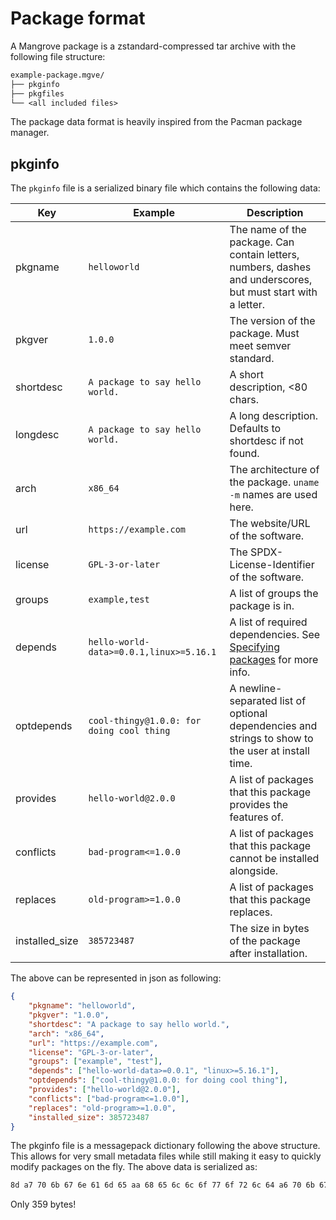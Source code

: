 # Package format

A Mangrove package is a zstandard-compressed tar archive with the following file structure:

```txt
example-package.mgve/
├── pkginfo
├── pkgfiles
└── <all included files>
```

The package data format is heavily inspired from the Pacman package manager.

## pkginfo

The `pkginfo` file is a serialized binary file which contains the following data:

| Key       | Example                                 | Description                                                                                                     |
| --------- | --------------------------------------- | --------------------------------------------------------------------------------------------------------------- |
| pkgname   | `helloworld`                            | The name of the package. Can contain letters, numbers, dashes and underscores, but must start with a letter.    |
| pkgver    | `1.0.0`                                 | The version of the package. Must meet semver standard.                                                          |
| shortdesc | `A package to say hello world.`         | A short description, <80 chars.                                                                                 |
| longdesc  | `A package to say hello world.`         | A long description. Defaults to shortdesc if not found.                                                         |
| arch | `x86_64` | The architecture of the package. `uname -m` names are used here. |
| url | `https://example.com` | The website/URL of the software. |
| license | `GPL-3-or-later` | The SPDX-License-Identifier of the software. |
| groups | `example,test` | A list of groups the package is in. |
| depends   | `hello-world-data>=0.0.1,linux>=5.16.1` | A list of required dependencies. See [Specifying packages](../internals/pkgspec.md) for more info. |
| optdepends | `cool-thingy@1.0.0: for doing cool thing` | A newline-separated list of optional dependencies and strings to show to the user at install time. |
| provides | `hello-world@2.0.0` | A list of packages that this package provides the features of. |
| conflicts | `bad-program<=1.0.0` | A list of packages that this package cannot be installed alongside. |
| replaces | `old-program>=1.0.0` | A list of packages that this package replaces. |
| installed_size | `385723487` | The size in bytes of the package after installation. |
The above can be represented in json as following:

```json
{
    "pkgname": "helloworld",
    "pkgver": "1.0.0",
    "shortdesc": "A package to say hello world.",
    "arch": "x86_64",
    "url": "https://example.com",
    "license": "GPL-3-or-later",
    "groups": ["example", "test"],
    "depends": ["hello-world-data>=0.0.1", "linux>=5.16.1"],
    "optdepends": ["cool-thingy@1.0.0: for doing cool thing"],
    "provides": ["hello-world@2.0.0"],
    "conflicts": ["bad-program<=1.0.0"],
    "replaces": "old-program>=1.0.0",
    "installed_size": 385723487
}
```

The pkginfo file is a messagepack dictionary following the above structure. This allows for very small metadata files while still making it easy to quickly modify packages on the fly.
The above data is serialized as:

```txt
8d a7 70 6b 67 6e 61 6d 65 aa 68 65 6c 6c 6f 77 6f 72 6c 64 a6 70 6b 67 76 65 72 a5 31 2e 30 2e 30 a9 73 68 6f 72 74 64 65 73 63 bd 41 20 70 61 63 6b 61 67 65 20 74 6f 20 73 61 79 20 68 65 6c 6c 6f 20 77 6f 72 6c 64 2e a4 61 72 63 68 a6 78 38 36 5f 36 34 a3 75 72 6c b3 68 74 74 70 73 3a 2f 2f 65 78 61 6d 70 6c 65 2e 63 6f 6d a7 6c 69 63 65 6e 73 65 ae 47 50 4c 2d 33 2d 6f 72 2d 6c 61 74 65 72 a6 67 72 6f 75 70 73 92 a7 65 78 61 6d 70 6c 65 a4 74 65 73 74 a7 64 65 70 65 6e 64 73 92 b7 68 65 6c 6c 6f 2d 77 6f 72 6c 64 2d 64 61 74 61 3e 3d 30 2e 30 2e 31 ad 6c 69 6e 75 78 3e 3d 35 2e 31 36 2e 31 aa 6f 70 74 64 65 70 65 6e 64 73 91 d9 27 63 6f 6f 6c 2d 74 68 69 6e 67 79 40 31 2e 30 2e 30 3a 20 66 6f 72 20 64 6f 69 6e 67 20 63 6f 6f 6c 20 74 68 69 6e 67 a8 70 72 6f 76 69 64 65 73 91 b1 68 65 6c 6c 6f 2d 77 6f 72 6c 64 40 32 2e 30 2e 30 a9 63 6f 6e 66 6c 69 63 74 73 91 b2 62 61 64 2d 70 72 6f 67 72 61 6d 3c 3d 31 2e 30 2e 30 a8 72 65 70 6c 61 63 65 73 b2 6f 6c 64 2d 70 72 6f 67 72 61 6d 3e 3d 31 2e 30 2e 30 ae 69 6e 73 74 61 6c 6c 65 64 5f 73 69 7a 65 ce 16 fd ac 5f
```

Only 359 bytes!

